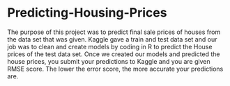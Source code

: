 # Predicting-Housing-Prices

The purpose of this project was to predict final sale prices of houses from the data set that was given. Kaggle gave a train and test data set and our job was to clean and create models by coding in R to predict the House prices of the test data set. Once we created our models and predicted the house prices, you submit your predictions to Kaggle and you are given RMSE score. The lower the error score, the more accurate your predictions are.
